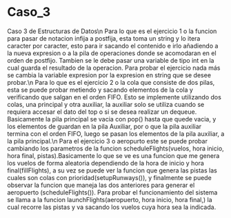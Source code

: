 # Caso_3
 Caso 3 de Estructuras de Datos\n
Para lo que es el ejercicio 1 o la funcion para pasar de notacion infija a postfija, esta toma un string y lo itera caracter por caracter, esto para ir sacando el contenido e irlo añadiendo a la nueva expresion o a la pila de operaciones donde se acomodaran en el orden de postfijo. Tambien se le debe pasar una variable de tipo int en la cual guarda el resultado de la operacion. Para probar el ejercicio nada más se cambia la variable expresion por la expresion en string que se desee probar.\n
Para lo que es el ejercicio 2 o la cola que consiste de dos pilas, esta se puede probar metiendo y sacando elementos de la cola y verificando que salgan en el orden FIFO. Esto se implemente utilizando dos colas, una principal y otra auxiliar, la auxiliar solo se utiliza cuando se requiera accesar el dato del top o si se desea realizar un dequeue. Basicamente la pila principal se vacia con pop() hasta que quede vacia, y los elementos de guardan en la pila Auxiliar, por o que la pila auxiliar termina con el orden FIFO, luego se pasan los elementos de la pila auxiliar, a la pila principal.\n
Para el ejercicio 3 o aeropurto este se puede probar cambiando los parametros de la funcion scheduleFlights(vuelos, hora inicio, hora final, pistas).Basicamente lo que se ve es una funcion que me genera los vuelos de forma aleatoria dependiendo de la hora de inicio y hora final(fillFlights), a su vez se puede ver la funcion que genera las pistas las cuales son colas con prioridad(setupRunways()), y finalmente se puede observar la funcion que maneja las dos anteriores para generar el aeropuerto (scheduleFlights()). Para probar el funcionamiento del sistema se llama a la funcion launchFlights(aeropuerto, hora inicio, hora final,) la cual recorre las pistas y va sacando los vuelos cuya hora sea la indicada. 
